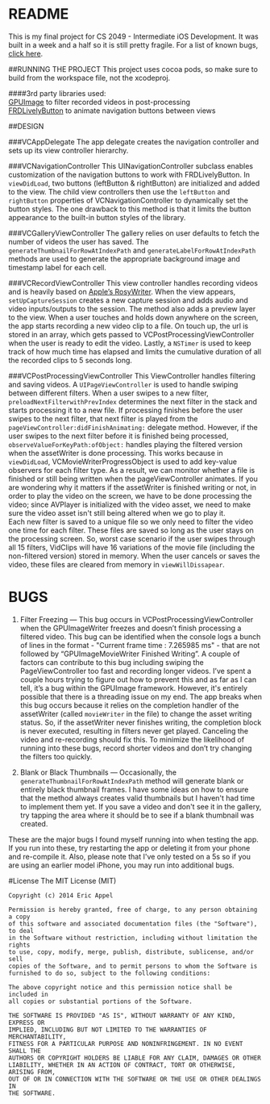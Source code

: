 # README

This is my final project for CS 2049 - Intermediate iOS Development.  It was built in a week and a half so it is still pretty fragile.  For a list of known bugs, [click here](#Bugs). 

##RUNNING THE PROJECT
This project uses cocoa pods, so make sure to build from the workspace file, not the xcodeproj.  

####3rd party libraries used:  
[GPUImage](https://github.com/BradLarson/GPUImage) to filter recorded videos in post-processing  
[FRDLivelyButton](https://github.com/sebastienwindal/FRDLivelyButton) to animate navigation buttons between views

##DESIGN

###VCAppDelegate
The app delegate creates the navigation controller and sets up its view controller hierarchy.

###VCNavigationController
This UINavigationController subclass enables customization of the navigation buttons to work with FRDLivelyButton.  In `viewDidLoad`, two buttons (leftButton & rightButton) are initialized and added to the view.  The child view controllers then use the `leftButton` and `rightButton` properties of VCNavigationController to dynamically set the button styles. The one drawback to this method is that it limits the button appearance to the built-in button styles of the library.

###VCGalleryViewController
The gallery relies on user defaults to fetch the number of videos the user has saved. The `generateThumbnailForRowAtIndexPath` and `generateLabelForRowAtIndexPath` methods are used to generate the appropriate background image and timestamp label for each cell. 

###VCRecordViewController
This view controller handles recording videos and is heavily based on [Apple’s RosyWriter](https://developer.apple.com/library/ios/samplecode/RosyWriter/Introduction/Intro.html).  When the view appears, `setUpCaptureSession` creates a new capture session and adds audio and video inputs/outputs to the session.  The method also adds a preview layer to the view.  When a user touches and holds down anywhere on the screen, the app starts recording a new video clip to a file.  On touch up, the url is stored in an array, which gets passed to VCPostProcessingViewController when the user is ready to edit the video.  Lastly, a `NSTimer` is used to keep track of how much time has elapsed and limits the cumulative duration of all the recorded clips to 5 seconds long.

###VCPostProcessingViewController
This ViewController handles filtering and saving videos.  A `UIPageViewController` is used to handle swiping between different filters.  When a user swipes to a new filter, `preloadNextFilterwithPrevIndex` determines the next filter in the stack and starts processing it to a new file.  If processing finishes before the user swipes to the next filter, that next filter is played from the `pageViewController:didFinishAnimating:` delegate method.  However, if the user swipes to the next filter before it is finished being processed, `observeValueForKeyPath:ofObject:` handles playing the filtered version when the assetWriter is done processing.  This works because in `viewDidLoad`, VCMovieWriterProgressObject is used to add key-value observers for each filter type.  As a result, we can monitor whether a file is finished or still being written when the pageViewController animates. If you are wondering why it matters if the assetWriter is finished writing or not, in order to play the video on the screen, we have to be done processing the video; since AVPlayer is initialized with the video asset, we need to make sure the video asset isn't still being altered when we go to play it.  
Each new filter is saved to a unique file so we only need to filter the video one time for each filter. These files are saved so long as the user stays on the processing screen.  So, worst case scenario if the user swipes through all 15 filters, VidClips will have 16 variations of the movie file (including the non-filtered version) stored in memory. When the user cancels or saves the video, these files are cleared from memory in `viewWillDissapear`.

<a name="Bugs"></a>
# BUGS

01. Filter Freezing — This bug occurs in VCPostProcessingViewController when the GPUImageWriter freezes and doesn’t finish processing a filtered video.  This bug can be identified when the console logs a bunch of lines in the format - "Current frame time : 7.265985 ms" - that are not followed by “GPUImageMovieWriter Finished Writing”. A couple of factors can contribute to this bug including swiping the PageViewController too fast and recording longer videos. I’ve spent a couple hours trying to figure out how to prevent this and as far as I can tell, it’s a bug within the GPUImage framework. However, it's entirely possible that there is a threading issue on my end. The app breaks when this bug occurs because it relies on the completion handler of the assetWriter (called `movieWriter` in the file) to change the asset writing status. So, if the assetWriter never finishes writing, the completion block is never executed, resulting in filters never get played.  Canceling the video and re-recording should fix this.  To minimize the likelihood of running into these bugs, record shorter videos and don’t try changing the filters too quickly.

02. Blank or Black Thumbnails — Occasionally, the `generateThumbnailForRowAtIndexPath` method will generate blank or entirely black thumbnail frames. I have some ideas on how to ensure that the method always creates valid thumbnails but I haven't had time to implement them yet.  If you save a video and don't see it in the gallery, try tapping the area where it should be to see if a blank thumbnail was created.

These are the major bugs I found myself running into when testing the app. If you run into these, try restarting the app or deleting it from your phone and re-compile it. Also, please note that I've only tested on a 5s so if you are using an earlier model iPhone, you may run into additional bugs.

#License
    The MIT License (MIT)

    Copyright (c) 2014 Eric Appel

    Permission is hereby granted, free of charge, to any person obtaining a copy
    of this software and associated documentation files (the "Software"), to deal
    in the Software without restriction, including without limitation the rights
    to use, copy, modify, merge, publish, distribute, sublicense, and/or sell
    copies of the Software, and to permit persons to whom the Software is
    furnished to do so, subject to the following conditions:

    The above copyright notice and this permission notice shall be included in
    all copies or substantial portions of the Software.

    THE SOFTWARE IS PROVIDED "AS IS", WITHOUT WARRANTY OF ANY KIND, EXPRESS OR
    IMPLIED, INCLUDING BUT NOT LIMITED TO THE WARRANTIES OF MERCHANTABILITY,
    FITNESS FOR A PARTICULAR PURPOSE AND NONINFRINGEMENT. IN NO EVENT SHALL THE
    AUTHORS OR COPYRIGHT HOLDERS BE LIABLE FOR ANY CLAIM, DAMAGES OR OTHER
    LIABILITY, WHETHER IN AN ACTION OF CONTRACT, TORT OR OTHERWISE, ARISING FROM,
    OUT OF OR IN CONNECTION WITH THE SOFTWARE OR THE USE OR OTHER DEALINGS IN
    THE SOFTWARE.